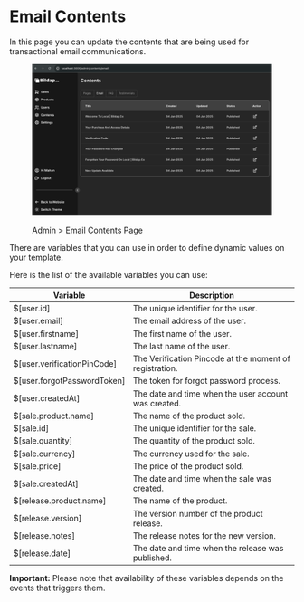 # Email Contents

In this page you can update the contents that are being used for transactional email communications.

<figure><img src="../../assets/image (3).png" alt=""><figcaption><p>Admin > Email Contents Page</p></figcaption></figure>

There are variables that you can use in order to define dynamic values on your template.

Here is the list of the available variables you can use:

| Variable                     | Description                                             |
| ---------------------------- | ------------------------------------------------------- |
| $\[user.id]                  | The unique identifier for the user.                     |
| $\[user.email]               | The email address of the user.                          |
| $\[user.firstname]           | The first name of the user.                             |
| $\[user.lastname]            | The last name of the user.                              |
| $\[user.verificationPinCode] | The Verification Pincode at the moment of registration. |
| $\[user.forgotPasswordToken] | The token for forgot password process.                  |
| $\[user.createdAt]           | The date and time when the user account was created.    |
| $\[sale.product.name]        | The name of the product sold.                           |
| $\[sale.id]                  | The unique identifier for the sale.                     |
| $\[sale.quantity]            | The quantity of the product sold.                       |
| $\[sale.currency]            | The currency used for the sale.                         |
| $\[sale.price]               | The price of the product sold.                          |
| $\[sale.createdAt]           | The date and time when the sale was created.            |
| $\[release.product.name]     | The name of the product.                                |
| $\[release.version]          | The version number of the product release.              |
| $\[release.notes]            | The release notes for the new version.                  |
| $\[release.date]             | The date and time when the release was published.       |

**Important:** Please note that availability of these variables depends on the events that triggers them.
